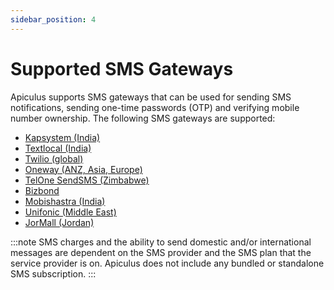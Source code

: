 ```yaml
---
sidebar_position: 4
---
```

# Supported SMS Gateways

Apiculus supports SMS gateways that can be used for sending SMS notifications, sending one-time passwords (OTP) and verifying mobile number ownership. The following SMS gateways are supported:

- [Kapsystem (India)](https://kapsystem.com/)
- [Textlocal (India)](https://textlocal.in/)
- [Twilio (global)](https://twilio.com/)
- [Oneway (ANZ, Asia, Europe)](https://onewaysms.com/)
- [TelOne SendSMS (Zimbabwe)](https://telone.co.zw/)
- [Bizbond](https://telone.co.zw/)
- [Mobishastra (India)](https://telone.co.zw/)
- [Unifonic (Middle East)](https://telone.co.zw/)
- [JorMall (Jordan)](https://telone.co.zw/)

:::note
SMS charges and the ability to send domestic and/or international messages are dependent on the SMS provider and the SMS plan that the service provider is on. Apiculus does not include any bundled or standalone SMS subscription.
:::



